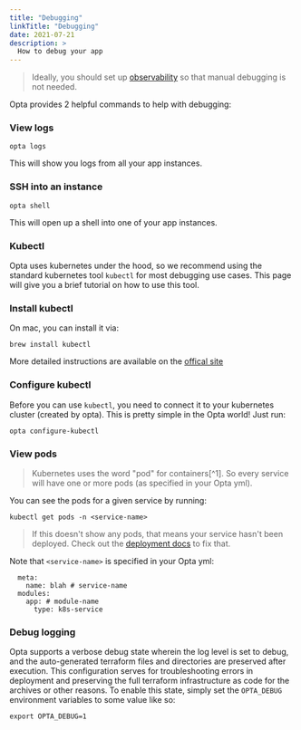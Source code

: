 ```yaml
---
title: "Debugging"
linkTitle: "Debugging"
date: 2021-07-21
description: >
  How to debug your app
---
```


> Ideally, you should set up [observability](/observability) so that manual debugging is not needed.

Opta provides 2 helpful commands to help with debugging:

### View logs

```
opta logs
```

This will show you logs from all your app instances.

### SSH into an instance

```
opta shell
```

This will open up a shell into one of your app instances.

### Kubectl

Opta uses kubernetes under the hood, so we recommend using the standard
kubernetes tool `kubectl` for most debugging use cases. This page will give you
a brief tutorial on how to use this tool.

### Install kubectl

On mac, you can install it via:

```
brew install kubectl
```

More detailed instructions are available on the [offical site](https://kubernetes.io/docs/tasks/tools/install-kubectl/)

### Configure kubectl

Before you can use `kubectl`, you need to connect it to your kubernetes cluster
(created by opta). This is pretty simple in the Opta world! Just run:

```
opta configure-kubectl
```

### View pods

> Kubernetes uses the word "pod" for containers[^1]. So every service will have one or more pods (as specified in your Opta yml).

You can see the pods for a given service by running:

```
kubectl get pods -n <service-name>
```

> If this doesn't show any pods, that means your service hasn't been deployed. Check out the [deployment docs](/getting-started/#service-deployment) to fix that.

Note that `<service-name>` is specified in your Opta yml:

```
  meta:
    name: blah # service-name
  modules:
    app: # module-name
      type: k8s-service
```

### Debug logging

Opta supports a verbose debug state wherein the log level is set to debug, and the auto-generated terraform files and
directories are preserved after execution. This configuration serves for troubleshooting errors in deployment and
preserving the full terraform infrastructure as code for the archives or other reasons. To enable this state, simply
set the `OPTA_DEBUG` environment variables to some value like so:

```shell
export OPTA_DEBUG=1
```
